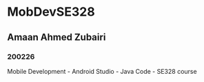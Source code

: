 # MobDevSE328
## Amaan Ahmed Zubairi
### 200226
Mobile Development - Android Studio - Java Code - SE328 course
